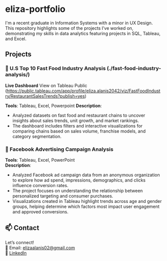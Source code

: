 # eliza-portfolio

I'm a recent graduate in Information Systems with a minor in UX Design. This repository highlights some of the projects I’ve worked on, demonstrating my skills in data analytics featuring projects in SQL, Tableau, and Excel.

## Projects
### 🍔 U.S Top 10 Fast Food Industry Analysis (./fast-food-industry-analysis/)
**Live Dashboard** View on Tableau Public (https://public.tableau.com/app/profile/eliza.alanis2042/viz/FastFoodIndustry/RestaurantSalesTrends?publish=yes) 

**Tools**: Tableau, Excel, Powerpoint
**Description**:
- Analyzed datasets on fast food and restaurant chains to uncover insights about sales trends, unit growth, and market rankings.
- The dashboard includes filters and interactive visualizations for comparing chains based on sales volume, franchise models, and category segmentation.

### 📱 Facebook Advertising Campaign Analysis  
**Tools**: Tableau, Excel, PowerPoint  
**Description**:  
- Analyzed Facebook ad campaign data from an anonymous organization to explore how ad spend, impressions, demographics, and clicks influence conversion rates.
- The project focuses on understanding the relationship between personalized targeting and consumer purchases.
- Visualizations created in Tableau highlight trends across age and gender groups, helping determine which factors most impact user engagement and approved conversions.


## 📫 Contact
Let’s connect!  
📧 Email: elizaalanis02@gmail.com  
🔗 [LinkedIn](https://www.linkedin.com/in/yourname)



